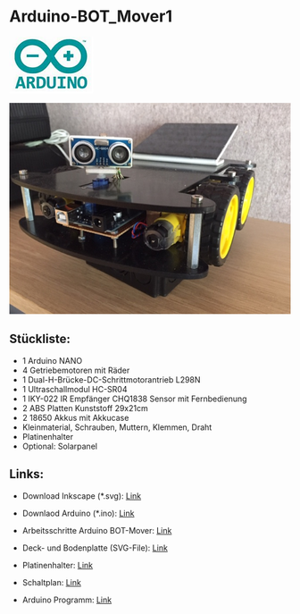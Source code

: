 # Arduino-BOT_Mover1
![ardu](https://github.com/frankyhub/png/blob/master/ardu.png)

![BOT](https://github.com/frankyhub/Arduino-BOT_Mover1/blob/master/Botmov.JPG)

## Stückliste:

- 1 Arduino NANO
- 4 Getriebemotoren mit Räder
- 1 Dual-H-Brücke-DC-Schrittmotorantrieb L298N
- 1 Ultraschallmodul HC-SR04 
- 1 IKY-022 IR Empfänger CHQ1838 Sensor mit Fernbedienung
- 2 ABS Platten Kunststoff 29x21cm
- 2 18650 Akkus mit Akkucase
- Kleinmaterial, Schrauben, Muttern, Klemmen, Draht
- Platinenhalter
- Optional: Solarpanel



## Links:

- Download Inkscape (*.svg): [Link](https://inkscape.org/de/release/inkscape-1.0.1) 

- Downlaod Arduino (*.ino): [Link](https://www.arduino.cc/en/Main/Software)

- Arbeitsschritte Arduino BOT-Mover: [Link](https://github.com/frankyhub/Arduino-BOT_Mover1/blob/master/Arbeitsschritte%20Arduino%20Bot.pdf)

- Deck- und Bodenplatte (SVG-File): [Link](https://github.com/frankyhub/Arduino-BOT_Mover1)

- Platinenhalter: [Link](https://github.com/frankyhub/openscad-Beispiele/tree/master/008%20Platinenhalter)

- Schaltplan: [Link](https://github.com/frankyhub/Arduino-BOT_Mover1/blob/master/Schaltplan%20Nano%20V2.pdf)

- Arduino Programm: [Link](https://github.com/frankyhub/Arduino-BOT_Mover1/blob/master/Mover1_V1-ARDUINO_Files.zip)





